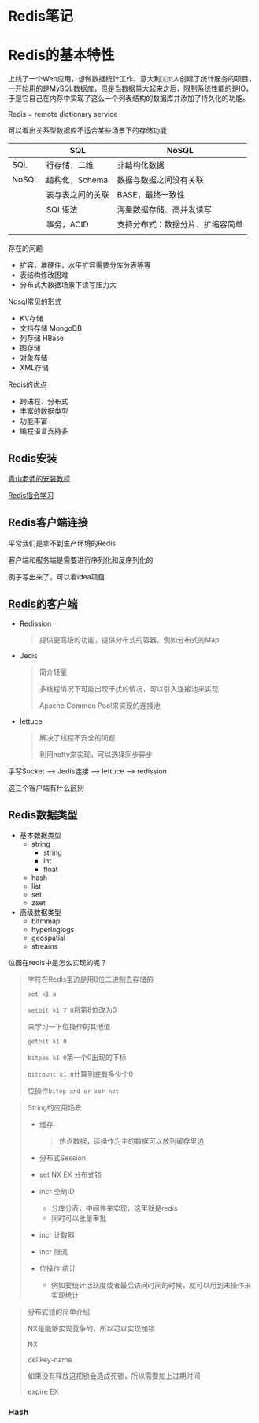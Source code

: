 # Redis笔记

# Redis的基本特性

上线了一个Web应用，想做数据统计工作，意大利🇮🇹人创建了统计服务的项目，一开始用的是MySQL数据库，但是当数据量大起来之后，限制系统性能的是IO，于是它自己在内存中实现了这么一个列表结构的数据库并添加了持久化的功能。

Redis = remote dictionary service

可以看出关系型数据库不适合某些场景下的存储功能

|       | SQL              | NoSQL                            |
| ----- | ---------------- | -------------------------------- |
| SQL   | 行存储，二维     | 非结构化数据                     |
| NoSQL | 结构化，Schema   | 数据与数据之间没有关联           |
|       | 表与表之间的关联 | BASE，最终一致性                 |
|       | SQL语法          | 海量数据存储、高并发读写         |
|       | 事务，ACID       | 支持分布式：数据分片、扩缩容简单 |
|       |                  |                                  |

存在的问题

-   扩容，堆硬件，水平扩容需要分库分表等等
-   表结构修改困难
-   分布式大数据场景下读写压力大

Nosql常见的形式

-   KV存储
-   文档存储 MongoDB
-   列存储 HBase
-   图存储 
-   对象存储
-   XML存储

Redis的优点

-   跨进程、分布式
-   丰富的数据类型
-   功能丰富
-   编程语言支持多

## Redis安装

[青山老师的安装教程](https://gper.club/articles/7e7e7f7ff3g5bgccg69)

[Redis指令学习](http://redisdoc.com/)

## Redis客户端连接

平常我们是拿不到生产环境的Redis

客户端和服务端是需要进行序列化和反序列化的

例子写出来了，可以看idea项目

## [Redis的客户端](https://redis.io/docs/clients/)

-   Redission

    >   提供更高级的功能，提供分布式的容器，例如分布式的Map

-   Jedis

    >   简介轻量
    >
    >   多线程情况下可能出现干扰的情况，可以引入连接池来实现
    >
    >   Apache Common Pool来实现的连接池

-   lettuce

    >   解决了线程不安全的问题
    >
    >   利用netty来实现，可以选择同步异步

手写Socket --> Jedis连接 --> lettuce --> redission

这三个客户端有什么区别

## Redis数据类型

-   基本数据类型
    -   string
        -   string
        -   int
        -   float
    -   hash
    -   list
    -   set
    -   zset
-   高级数据类型
    -   bitmmap
    -   hyperloglogs
    -   geospatial
    -   streams

位图在redis中是怎么实现的呢？

>   字符在Redis里边是用8位二进制去存储的
>
>   `set k1 a`
>
>   `setbit k1 7 0`将第8位改为0
>
>   来学习一下位操作的其他值
>
>   `getbit k1 0`
>
>   `bitpos k1 0`第一个0出现的下标
>
>   `bitcount k1 0`计算到底有多少个0
>
>   位操作`bitop and or xor not`

>   String的应用场景
>
>   -   缓存
>
>       >   热点数据，读操作为主的数据可以放到缓存里边
>
>   -   分布式Session
>
>   -   set NX EX 分布式锁
>
>   -   incr 全局ID
>
>       -   分库分表，中间件来实现，这里就是redis
>       -   同时可以批量审批
>   -   incr 计数器
>
>   -   incr 限流
>   -   位操作 统计
>       -   例如要统计活跃度或者最后访问时间的时候，就可以用到未操作来实现统计

>   分布式锁的简单介绍
>
>   NX是能够实现竞争的，所以可以实现加锁
>
>   NX
>
>   del key-name
>
>   如果没有释放这把锁会造成死锁，所以需要加上过期时间
>
>   expire EX



### Hash



